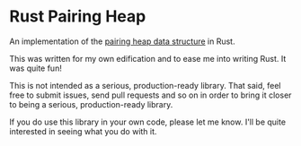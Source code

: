 # Rust Pairing Heap

An implementation of the [pairing heap data structure](https://en.wikipedia.org/wiki/Pairing_heap) in Rust.

This was written for my own edification and to ease me into writing Rust. It was quite fun!

This is not intended as a serious, production-ready library. That said, feel free to submit issues, send pull requests and so on
in order to bring it closer to being a serious, production-ready library.

If you do use this library in your own code, please let me know. I'll be quite interested in seeing what you do with it.
